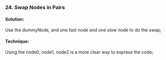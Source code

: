 ### 24. Swap Nodes in Pairs
#### Solution:
Use the dummyNode, and one fast node and one slow node to do the swap;

#### Technique:
Using the node0, node1, node2 is a more clear way to express the code;

